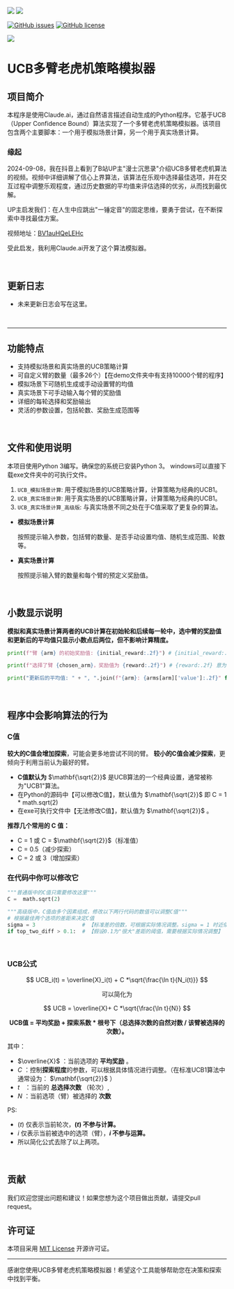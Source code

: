 ![](https://img.shields.io/badge/language-python-orange) ![](https://img.shields.io/badge/platform-win10--x64%7Cwin11--x64-lightgrey)

[![GitHub issues](https://img.shields.io/github/issues/cxj007sos/rpa_improve)](https://github.com/cxj007sos/rpa_improve/issues) [![GitHub license](https://img.shields.io/github/license/cxj007sos/rpa_improve)](https://github.com/cxj007sos/rpa_improve/blob/master/LICENSE)

[![](https://img.shields.io/badge/bilibili-%E5%A4%A7%E7%BE%BD-ff69b4)](https://space.bilibili.com/3410770?)

# UCB多臂老虎机策略模拟器

## 项目简介

本程序是使用Claude.ai，通过自然语言描述自动生成的Python程序。它基于UCB（Upper Confidence Bound）算法实现了一个多臂老虎机策略模拟器。该项目包含两个主要脚本：一个用于模拟场景计算，另一个用于真实场景计算。

### 缘起

2024-09-08，我在抖音上看到了B站UP主"漫士沉思录"介绍UCB多臂老虎机算法的视频。视频中详细讲解了信心上界算法，该算法在乐观中选择最佳选项，并在交互过程中调整乐观程度，通过历史数据的平均值来评估选择的优劣，从而找到最优解。

UP主启发我们：在人生中应跳出"一锤定音"的固定思维，要勇于尝试，在不断探索中寻找最佳方案。

视频地址：[BV1auHQeLEHc](https://www.bilibili.com/video/BV1auHQeLEHc)

受此启发，我利用Claude.ai开发了这个算法模拟器。

<br>

## 更新日志
- 未来更新日志会写在这里。
<br>

---

## 功能特点

- 支持模拟场景和真实场景的UCB策略计算
- 可自定义臂的数量（最多26个）【在demo文件夹中有支持10000个臂的程序】
- 模拟场景下可随机生成或手动设置臂的均值
- 真实场景下可手动输入每个臂的奖励值
- 详细的每轮选择和奖励输出
- 灵活的参数设置，包括轮数、奖励生成范围等
<br>

## 文件和使用说明

本项目使用Python 3编写。确保您的系统已安装Python 3。
windows可以直接下载exe文件夹中的可执行文件。

1. `UCB_模拟场景计算`: 用于模拟场景的UCB策略计算，计算策略为经典的UCB1。
2. `UCB_真实场景计算`: 用于真实场景的UCB策略计算，计算策略为经典的UCB1。
3. `UCB_真实场景计算_高级版`: 与真实场景不同之处在于C值采取了更复杂的算法。

- **模拟场景计算**

  按照提示输入参数，包括臂的数量、是否手动设置均值、随机生成范围、轮数等。

- **真实场景计算**

  按照提示输入臂的数量和每个臂的预定义奖励值。
  
<br>

## 小数显示说明
**模拟和真实场景计算两者的UCB计算在初始轮和后续每一轮中，选中臂的奖励值和更新后的平均值只显示小数点后两位，但不影响计算精度。**
```python
print(f"臂 {arm} 的初始奖励值: {initial_reward:.2f}") # {initial_reward:.2f} 意为仅打印小数后两位，不影响运算。

print(f"选择了臂 {chosen_arm}，奖励值为 {reward:.2f}") # {reward:.2f} 意为仅打印小数后两位，不影响运算。

print("更新后的平均值: " + ", ".join(f"{arm}: {arms[arm]['value']:.2f}" for arm in arms)) # {arms[arm]['value']:.2f} 意为仅打印小数后两位，不影响运算。
```

<br>

## 程序中会影响算法的行为
### C值
**较大的C值会增加探索**，可能会更多地尝试不同的臂。
**较小的C值会减少探索**，更倾向于利用当前认为最好的臂。

- **C值默认为** $\mathbf{\sqrt{2}}$ 是UCB算法的一个经典设置，通常被称为"UCB1"算法。
- 在Python的源码中【可以修改C值】，默认值为 $\mathbf{\sqrt{2}}$  即 C = 1 * math.sqrt(2)
- 在exe可执行文件中【无法修改C值】，默认值为 $\mathbf{\sqrt{2}}$ 。

**推荐几个常用的 C 值：**
- C = 1 或 C = $\mathbf{\sqrt{2}}$（标准值）
- C = 0.5（减少探索）
- C = 2 或 3（增加探索）

### 在代码中你可以修改它

```python
"""普通版中的C值只需要修改这里"""
C =  math.sqrt(2)
```

```python
"""高级版中，C值由多个因素组成，修改以下两行代码的数值可以调整C值"""
# 根据最佳两个选项的差距来决定C值
sigma = 3               # 【标准差的倍数，可根据实际情况调整。sigma = 1 时近似UCB1算法偏保守，减少多次其他臂的尝试】
if top_two_diff > 0.1:  # 【假设0.1为"很大"差距的阈值，需要根据实际情况调整】
```

<br>

### UCB公式

$$
UCB_i(t) = \overline{X}_i(t) + C *\sqrt{\frac{\ln t}{N_i(t)}}
$$

<div style="text-align: center;"> 可以简化为 </div>

$$
UCB = \overline{X}+ C *\sqrt{\frac{\ln t}{N}}
$$

**<div style="text-align: center;">UCB值 = 平均奖励 + 探索系数 * 根号下（总选择次数的自然对数 / 该臂被选择的次数）。</div>**

其中：

- $\overline{X}$   ：当前选项的  **平均奖励** 。
- $C$  ：控制**探索程度**的参数，可以根据具体情况进行调整。（在标准UCB1算法中通常设为： $\mathbf{\sqrt{2}}$ ）
- $t$  &nbsp;&nbsp;：当前的  **总选择次数** （轮次）,
- $N$ ：当前选项（臂）被选择的 **次数**

PS:

- $(t)$ 仅表示当前轮次，**$(t)$ 不参与计算。**
- $i$ 仅表示当前被选中的选项（臂），**$i$ 不参与运算。**
- 所以简化公式去除了以上两项。
<br>

## 贡献

我们欢迎您提出问题和建议！如果您想为这个项目做出贡献，请提交pull request。

## 许可证

本项目采用 [MIT License](https://opensource.org/licenses/MIT) 开源许可证。

---

感谢您使用UCB多臂老虎机策略模拟器！希望这个工具能够帮助您在决策和探索中找到平衡。
